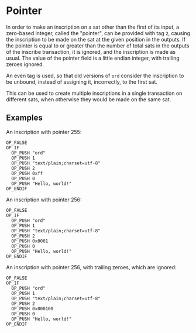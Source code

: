 Pointer
=======

In order to make an inscription on a sat other than the first of its input, a
zero-based integer, called the "pointer", can be provided with tag `2`, causing
the inscription to be made on the sat at the given position in the outputs. If
the pointer is equal to or greater than the number of total sats in the outputs
of the inscribe transaction, it is ignored, and the inscription is made as
usual. The value of the pointer field is a little endian integer, with trailing
zeroes ignored.

An even tag is used, so that old versions of `ord` consider the inscription to
be unbound, instead of assigning it, incorrectly, to the first sat.

This can be used to create multiple inscriptions in a single transaction on
different sats, when otherwise they would be made on the same sat.

Examples
--------

An inscription with pointer 255:

```
OP_FALSE
OP_IF
  OP_PUSH "ord"
  OP_PUSH 1
  OP_PUSH "text/plain;charset=utf-8"
  OP_PUSH 2
  OP_PUSH 0xff
  OP_PUSH 0
  OP_PUSH "Hello, world!"
OP_ENDIF
```

An inscription with pointer 256:

```
OP_FALSE
OP_IF
  OP_PUSH "ord"
  OP_PUSH 1
  OP_PUSH "text/plain;charset=utf-8"
  OP_PUSH 2
  OP_PUSH 0x0001
  OP_PUSH 0
  OP_PUSH "Hello, world!"
OP_ENDIF
```

An inscription with pointer 256, with trailing zeroes, which are ignored:

```
OP_FALSE
OP_IF
  OP_PUSH "ord"
  OP_PUSH 1
  OP_PUSH "text/plain;charset=utf-8"
  OP_PUSH 2
  OP_PUSH 0x000100
  OP_PUSH 0
  OP_PUSH "Hello, world!"
OP_ENDIF
```